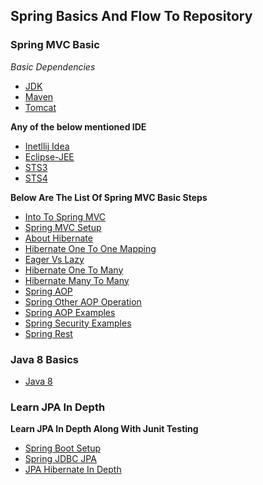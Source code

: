 ## Spring Basics And Flow To Repository

### Spring MVC Basic

_Basic Dependencies_

 * [JDK](https://www.oracle.com/technetwork/java/javase/downloads/jdk8-downloads-2133151.html)
 * [Maven](https://maven.apache.org/download.cgi)
 * [Tomcat](https://tomcat.apache.org/download-90.cgi)

**Any of the below mentioned IDE**

* [Inetllij Idea](https://www.jetbrains.com/idea/download/)
* [Eclipse-JEE](https://www.eclipse.org/downloads/packages/release/2019-03/m3)
* [STS3](https://spring.io/tools3/sts/all)
* [STS4](https://spring.io/tools)

**Below Are The List Of Spring MVC Basic Steps**

* [Into To Spring MVC](https://github.com/VinayagamD/springtest)
* [Spring MVC Setup](https://github.com/VinayagamD/springmvcdemo)
* [About Hibernate](https://github.com/VinayagamD/hibernatetut)
* [Hibernate One To One Mapping](https://github.com/VinayagamD/hibernateonetoonemapping)
* [Eager Vs Lazy](https://github.com/VinayagamD/EagerVsLazy)
* [Hibernate One To Many](https://github.com/VinayagamD/hibernateonetoonemapping)
* [Hibernate Many To Many](https://github.com/VinayagamD/hb-many-two-many)
* [Spring AOP](https://github.com/VinayagamD/springaop)
* [Spring Other AOP Operation](https://github.com/VinayagamD/SpringAopDetails)
* [Spring AOP Examples](https://github.com/VinayagamD/SpringAOPExamples)
* [Spring Security Examples](https://github.com/VinayagamD/SpringSecuirtyDemoSteps)
* [Spring Rest](https://github.com/VinayagamD/SpringRestDemo)

### Java 8 Basics

* [Java 8](https://github.com/VinayagamD/LearnJava8)

### Learn JPA In Depth

**Learn JPA In Depth Along With Junit Testing**

* [Spring Boot Setup](https://github.com/VinayagamD/SpringBootBasics)
* [Spring JDBC JPA](https://github.com/VinayagamD/SpringBootJDBCAndJPA)
* [JPA Hibernate In Depth](JPA-Hibernate-InDepth)